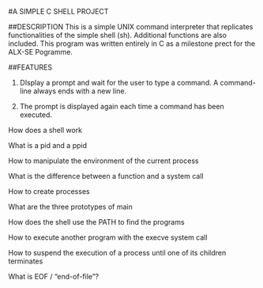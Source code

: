 
#A SIMPLE C SHELL PROJECT

##DESCRIPTION
This is a simple UNIX command interpreter that replicates functionalities of the simple shell (sh). Additional functions are also included. This program was written entirely in C as a milestone prect for the ALX-SE Pogramme.

##FEATURES
1. DIsplay a prompt and wait for the user to type a command. A command-line always ends with a new line.

2. The prompt is displayed again each time a command has been executed.













How does a shell work

What is a pid and a ppid

How to manipulate the environment of the current process

What is the difference between a function and a system call

How to create processes

What are the three prototypes of main

How does the shell use the PATH to find the programs

How to execute another program with the execve system call

How to suspend the execution of a process until one of its children terminates

What is EOF / “end-of-file”?
